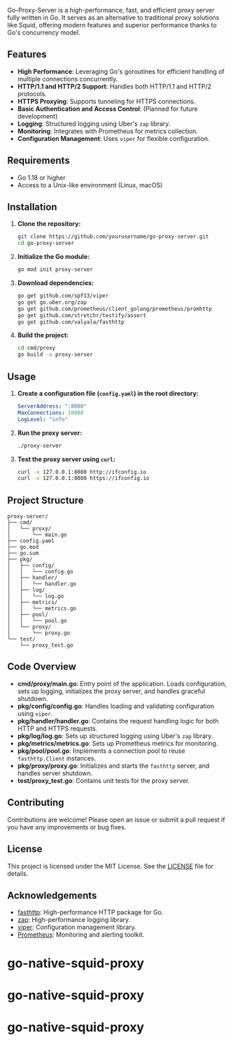 Go-Proxy-Server is a high-performance, fast, and efficient proxy server fully written in Go. It serves as an alternative to traditional proxy solutions like Squid, offering modern features and superior performance thanks to Go's concurrency model.

## Features

- **High Performance**: Leveraging Go's goroutines for efficient handling of multiple connections concurrently.
- **HTTP/1.1 and HTTP/2 Support**: Handles both HTTP/1.1 and HTTP/2 protocols.
- **HTTPS Proxying**: Supports tunneling for HTTPS connections.
- **Basic Authentication and Access Control**: (Planned for future development)
- **Logging**: Structured logging using Uber's `zap` library.
- **Monitoring**: Integrates with Prometheus for metrics collection.
- **Configuration Management**: Uses `viper` for flexible configuration.

## Requirements

- Go 1.18 or higher
- Access to a Unix-like environment (Linux, macOS)

## Installation

1. **Clone the repository:**

    ```bash
    git clone https://github.com/yourusername/go-proxy-server.git
    cd go-proxy-server
    ```

2. **Initialize the Go module:**

    ```bash
    go mod init proxy-server
    ```

3. **Download dependencies:**

    ```bash
    go get github.com/spf13/viper
    go get go.uber.org/zap
    go get github.com/prometheus/client_golang/prometheus/promhttp
    go get github.com/stretchr/testify/assert
    go get github.com/valyala/fasthttp
    ```

4. **Build the project:**

    ```bash
    cd cmd/proxy
    go build -o proxy-server
    ```

## Usage

1. **Create a configuration file (`config.yaml`) in the root directory:**

    ```yaml
    ServerAddress: ":8080"
    MaxConnections: 10000
    LogLevel: "info"
    ```

2. **Run the proxy server:**

    ```bash
    ./proxy-server
    ```

3. **Test the proxy server using `curl`:**

    ```bash
    curl -x 127.0.0.1:8080 http://ifconfig.io
    curl -x 127.0.0.1:8080 https://ifconfig.io
    ```

## Project Structure

```plaintext
proxy-server/
├── cmd/
│   └── proxy/
│       └── main.go
├── config.yaml
├── go.mod
├── go.sum
├── pkg/
│   ├── config/
│   │   └── config.go
│   ├── handler/
│   │   └── handler.go
│   ├── log/
│   │   └── log.go
│   ├── metrics/
│   │   └── metrics.go
│   ├── pool/
│   │   └── pool.go
│   └── proxy/
│       └── proxy.go
└── test/
    └── proxy_test.go
```

## Code Overview

- **cmd/proxy/main.go**: Entry point of the application. Loads configuration, sets up logging, initializes the proxy server, and handles graceful shutdown.
- **pkg/config/config.go**: Handles loading and validating configuration using `viper`.
- **pkg/handler/handler.go**: Contains the request handling logic for both HTTP and HTTPS requests.
- **pkg/log/log.go**: Sets up structured logging using Uber's `zap` library.
- **pkg/metrics/metrics.go**: Sets up Prometheus metrics for monitoring.
- **pkg/pool/pool.go**: Implements a connection pool to reuse `fasthttp.Client` instances.
- **pkg/proxy/proxy.go**: Initializes and starts the `fasthttp` server, and handles server shutdown.
- **test/proxy_test.go**: Contains unit tests for the proxy server.

## Contributing

Contributions are welcome! Please open an issue or submit a pull request if you have any improvements or bug fixes.

## License

This project is licensed under the MIT License. See the [LICENSE](LICENSE) file for details.

## Acknowledgements

- [fasthttp](https://github.com/valyala/fasthttp): High-performance HTTP package for Go.
- [zap](https://github.com/uber-go/zap): High-performance logging library.
- [viper](https://github.com/spf13/viper): Configuration management library.
- [Prometheus](https://prometheus.io/): Monitoring and alerting toolkit.

# go-native-squid-proxy
# go-native-squid-proxy
# go-native-squid-proxy
